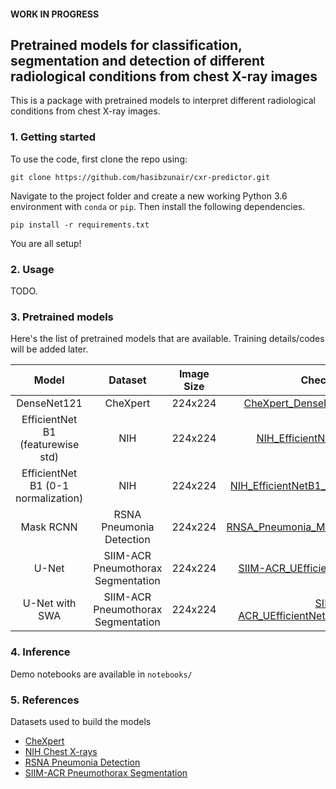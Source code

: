 #### WORK IN PROGRESS
## Pretrained models for classification, segmentation and detection of different radiological conditions from chest X-ray images

This is a package with pretrained models to interpret different radiological conditions from chest X-ray images.

### 1. Getting started

To use the code, first clone the repo using:
```
git clone https://github.com/hasibzunair/cxr-predictor.git
```

Navigate to the project folder and create a new working Python 3.6 environment with `conda` or `pip`. Then install the following dependencies. 

```
pip install -r requirements.txt
```
You are all setup!

### 2. Usage
TODO.

### 3. Pretrained models

Here's the list of pretrained models that are available. Training details/codes will be added later.

| Model | Dataset | Image Size | Checkpoint |
|:---:|:---:|:---:|:---:|
| DenseNet121 | CheXpert | 224x224 | [CheXpert_DenseNet121_res224.h5](https://github.com/hasibzunair/cxr-predictor/releases/latest/download/CheXpert_DenseNet121_res224.h5) |
| EfficientNet B1 (featurewise std) | NIH | 224x224 | [NIH_EfficientNetB1_res224.h5](https://github.com/hasibzunair/cxr-predictor/releases/latest/download/NIH_EfficientNetB1_res224.h5) |
| EfficientNet B1 (0-1 normalization) | NIH | 224x224 | [NIH_EfficientNetB1_res224_rescale01.h5](https://github.com/hasibzunair/cxr-predictor/releases/latest/download/NIH_EfficientNetB1_res224_rescale01.h5) |
| Mask RCNN | RSNA Pneumonia Detection  | 224x224 | [RNSA_Pneumonia_MaskRCNN_7epochs.h5](https://github.com/hasibzunair/cxr-predictor/releases/latest/download/RNSA_Pneumonia_MaskRCNN_7epochs.h5) |
| U-Net | SIIM-ACR Pneumothorax Segmentation  | 224x224 | [SIIM-ACR_UEfficientNetB4_res256.h5](https://github.com/hasibzunair/cxr-predictor/releases/latest/download/SIIM-ACR_UEfficientNetB4_res256.h5) |
| U-Net with SWA | SIIM-ACR Pneumothorax Segmentation  | 224x224 | [SIIM-ACR_UEfficientNetB4_SWA_res256.h5](https://github.com/hasibzunair/cxr-predictor/releases/latest/download/SIIM-ACR_UEfficientNetB4_SWA_res256.h5) |

### 4. Inference
Demo notebooks are available in `notebooks/`

### 5. References
Datasets used to build the models
* [CheXpert](https://stanfordmlgroup.github.io/competitions/chexpert/)
* [NIH Chest X-rays](https://www.kaggle.com/nih-chest-xrays/data)
* [RSNA Pneumonia Detection](https://www.kaggle.com/c/rsna-pneumonia-detection-challenge/data)
* [SIIM-ACR Pneumothorax Segmentation](https://www.kaggle.com/c/siim-acr-pneumothorax-segmentation/data)

